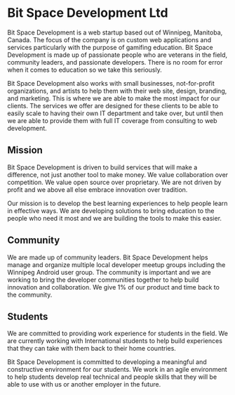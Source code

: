 # Bit Space Development Ltd

Bit Space Development is a web startup based out of Winnipeg, Manitoba, Canada. The focus of the company is on custom web applications and services particularly with the purpose of gamifing education. Bit Space Development is made up of passionate people who are veterans in the field, community leaders, and passionate developers. There is no room for error when it comes to education so we take this seriously.

Bit Space Development also works with small businesses, not-for-profit organizations, and artists to help them with their web site, design, branding, and marketing. This is where we are able to make the most impact for our clients. The services we offer are designed for these clients to be able to easily scale to having their own IT department and take over, but until then we are able to provide them with full IT coverage from consulting to web development.

## Mission

Bit Space Development is driven to build services that will make a difference, not just another tool to make money. We value collaboration over competition. We value open source over proprietary. We are not driven by profit and we above all else embrace innovation over tradition.

Our mission is to develop the best learning experiences to help people learn in effective ways. We are developing solutions to bring education to the people who need it most and we are building the tools to make this easier.

## Community

We are made up of community leaders. Bit Space Development helps manage and organize multiple local developer meetup groups including the Winnipeg Android user group. The community is important and we are working to bring the developer communities together to help build innovation and collaboration. We give 1% of our product and time back to the community.

## Students

We are committed to providing work experience for students in the field. We are currently working with International students to help build experiences that they can take with them back to their home countries.

Bit Space Development is committed to developing a meaningful and constructive environment for our students. We work in an agile environment to help students develop real technical and people skills that they will be able to use with us or another employer in the future.
